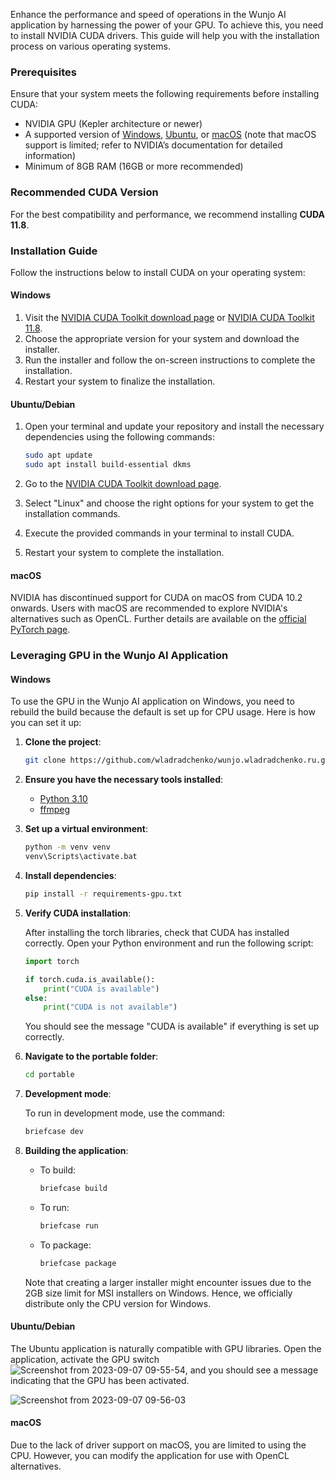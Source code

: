 Enhance the performance and speed of operations in the Wunjo AI application by harnessing the power of your GPU. To achieve this, you need to install NVIDIA CUDA drivers. This guide will help you with the installation process on various operating systems.

### Prerequisites

Ensure that your system meets the following requirements before installing CUDA:

- NVIDIA GPU (Kepler architecture or newer)
- A supported version of [Windows](https://developer.nvidia.com/cuda-toolkit-archive), [Ubuntu](https://developer.nvidia.com/cuda-toolkit-archive), or [macOS](https://developer.nvidia.com/cuda-toolkit-archive) (note that macOS support is limited; refer to NVIDIA’s documentation for detailed information)
- Minimum of 8GB RAM (16GB or more recommended)

### Recommended CUDA Version

For the best compatibility and performance, we recommend installing **CUDA 11.8**.

### Installation Guide

Follow the instructions below to install CUDA on your operating system:

#### Windows

1. Visit the [NVIDIA CUDA Toolkit download page](https://developer.nvidia.com/cuda-downloads) or [NVIDIA CUDA Toolkit 11.8](https://developer.nvidia.com/cuda-11-8-0-download-archive).
2. Choose the appropriate version for your system and download the installer.
3. Run the installer and follow the on-screen instructions to complete the installation.
4. Restart your system to finalize the installation.

#### Ubuntu/Debian

1. Open your terminal and update your repository and install the necessary dependencies using the following commands:

    ```bash
    sudo apt update
    sudo apt install build-essential dkms
    ```

2. Go to the [NVIDIA CUDA Toolkit download page](https://developer.nvidia.com/cuda-downloads).
3. Select "Linux" and choose the right options for your system to get the installation commands.
4. Execute the provided commands in your terminal to install CUDA.
5. Restart your system to complete the installation.

#### macOS

NVIDIA has discontinued support for CUDA on macOS from CUDA 10.2 onwards. Users with macOS are recommended to explore NVIDIA's alternatives such as OpenCL. Further details are available on the [official PyTorch page](https://pytorch.org/get-started/locally/).

### Leveraging GPU in the Wunjo AI Application

#### Windows

To use the GPU in the Wunjo AI application on Windows, you need to rebuild the build because the default is set up for CPU usage. Here is how you can set it up:

1. **Clone the project**:

    ```bash
    git clone https://github.com/wladradchenko/wunjo.wladradchenko.ru.git
    ```

2. **Ensure you have the necessary tools installed**:
   
    - [Python 3.10](https://www.python.org/downloads/)
    - [ffmpeg](https://ffmpeg.org/download.html)

3. **Set up a virtual environment**:

    ```bash
    python -m venv venv
    venv\Scripts\activate.bat
    ```

4. **Install dependencies**:

    ```bash
    pip install -r requirements-gpu.txt
    ```

5. **Verify CUDA installation**:
   
    After installing the torch libraries, check that CUDA has installed correctly. Open your Python environment and run the following script:

    ```python
    import torch

    if torch.cuda.is_available():
        print("CUDA is available")
    else:
        print("CUDA is not available")
    ```

    You should see the message "CUDA is available" if everything is set up correctly.

6. **Navigate to the portable folder**:

    ```bash
    cd portable
    ```

7. **Development mode**:
   
    To run in development mode, use the command:

    ```bash
    briefcase dev
    ```

8. **Building the application**:

    - To build:

        ```bash
        briefcase build
        ```

    - To run:

        ```bash
        briefcase run
        ```

    - To package:

        ```bash
        briefcase package
        ```

    Note that creating a larger installer might encounter issues due to the 2GB size limit for MSI installers on Windows. Hence, we officially distribute only the CPU version for Windows.

#### Ubuntu/Debian

The Ubuntu application is naturally compatible with GPU libraries. Open the application, activate the GPU switch ![Screenshot from 2023-09-07 09-55-54](https://github.com/wladradchenko/wunjo.wladradchenko.ru/assets/56233697/3799f33e-f333-4340-8b78-6c73dd3a290c), and you should see a message indicating that the GPU has been activated.

![Screenshot from 2023-09-07 09-56-03](https://github.com/wladradchenko/wunjo.wladradchenko.ru/assets/56233697/9b1403fd-c496-4ba9-aec2-03f35a6982a0)

#### macOS

Due to the lack of driver support on macOS, you are limited to using the CPU. However, you can modify the application for use with OpenCL alternatives.